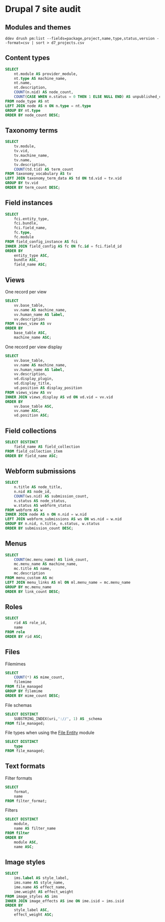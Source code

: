 # Drupal 7 site audit

## Modules and themes

```
ddev drush pm:list --fields=package,project,name,type,status,version --format=csv | sort > d7_projects.csv
```

## Content types

```sql
SELECT
    nt.module AS provider_module,
    nt.type AS machine_name,
    nt.name,
    nt.description,
    COUNT(n.nid) AS node_count,
    COUNT(CASE WHEN n.status = 0 THEN 1 ELSE NULL END) AS unpublished_count
FROM node_type AS nt
LEFT JOIN node AS n ON n.type = nt.type
GROUP BY nt.type
ORDER BY node_count DESC;
```

## Taxonomy terms

```sql
SELECT
    tv.module,
    tv.vid,
    tv.machine_name,
    tv.name,
    tv.description,
    COUNT(td.tid) AS term_count
FROM taxonomy_vocabulary AS tv
LEFT JOIN taxonomy_term_data AS td ON td.vid = tv.vid
GROUP BY tv.vid
ORDER BY term_count DESC;
```

## Field instances

```sql
SELECT
    fci.entity_type,
    fci.bundle,
    fci.field_name,
    fc.type,
    fc.module
FROM field_config_instance AS fci
INNER JOIN field_config AS fc ON fc.id = fci.field_id
ORDER BY
    entity_type ASC,
    bundle ASC,
    field_name ASC;
```

## Views

One record per view

```sql
SELECT
    vv.base_table,
    vv.name AS machine_name,
    vv.human_name AS label,
    vv.description
FROM views_view AS vv
ORDER BY
    base_table ASC,
    machine_name ASC;
```

One record per view display

```sql
SELECT
    vv.base_table,
    vv.name AS machine_name,
    vv.human_name AS label,
    vv.description,
    vd.display_plugin,
    vd.display_title,
    vd.position AS display_position
FROM views_view AS vv
INNER JOIN views_display AS vd ON vd.vid = vv.vid
ORDER BY
    vv.base_table ASC,
    vv.name ASC,
    vd.position ASC;
```

## Field collections

```sql
SELECT DISTINCT
    field_name AS field_collection
FROM field_collection_item
ORDER BY field_name ASC;
```

## Webform submissions

```sql
SELECT
    n.title AS node_title,
    n.nid AS node_id,
    COUNT(ws.nid) AS submission_count,
    n.status AS node_status,
    w.status AS webform_status
FROM webform AS w
INNER JOIN node AS n ON n.nid = w.nid
LEFT JOIN webform_submissions AS ws ON ws.nid = w.nid
GROUP BY n.nid, n.title, n.status, w.status
ORDER BY submission_count DESC;
```

## Menus

```sql
SELECT
    COUNT(mc.menu_name) AS link_count,
    mc.menu_name AS machine_name,
    mc.title AS name,
    mc.description
FROM menu_custom AS mc
LEFT JOIN menu_links AS ml ON ml.menu_name = mc.menu_name
GROUP BY mc.menu_name
ORDER BY link_count DESC;
```

## Roles

```sql
SELECT
    rid AS role_id,
    name
FROM role
ORDER BY rid ASC;
```

## Files

Filemimes

```sql
SELECT
    COUNT(*) AS mime_count,
    filemime
FROM file_managed
GROUP BY filemime
ORDER BY mime_count DESC;
```

File schemas

```sql
SELECT DISTINCT
    SUBSTRING_INDEX(uri,'://', 1) AS _schema
FROM file_managed;
```

File types when using the [File Entity](https://www.drupal.org/project/file_entity) module

```sql
SELECT DISTINCT
    type
FROM file_managed;
```

## Text formats

Filter formats

```sql
SELECT
    format,
    name
FROM filter_format;
```

Filters

```sql
SELECT DISTINCT
    module,
    name AS filter_name
FROM filter
ORDER BY
    module ASC,
    name ASC;
```

## Image styles

```sql
SELECT
    ims.label AS style_label,
    ims.name AS style_name,
    ime.name AS effect_name,
    ime.weight AS effect_weight
FROM image_styles AS ims
INNER JOIN image_effects AS ime ON ime.isid = ims.isid
ORDER BY
    style_label ASC,
    effect_weight ASC;
```
